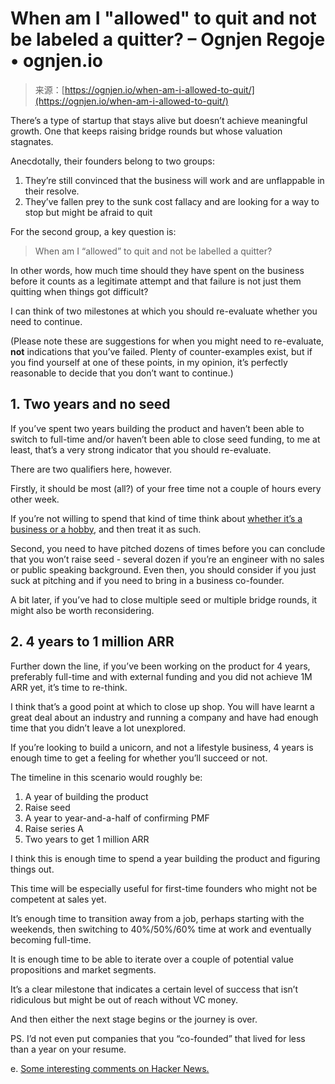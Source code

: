 <!--yml
category: 未分类
date: 2024-05-27 14:46:45
-->

# When am I "allowed" to quit and not be labeled a quitter? – Ognjen Regoje • ognjen.io

> 来源：[https://ognjen.io/when-am-i-allowed-to-quit/](https://ognjen.io/when-am-i-allowed-to-quit/)

There’s a type of startup that stays alive but doesn’t achieve meaningful growth. One that keeps raising bridge rounds but whose valuation stagnates.

Anecdotally, their founders belong to two groups:

1.  They’re still convinced that the business will work and are unflappable in their resolve.
2.  They’ve fallen prey to the sunk cost fallacy and are looking for a way to stop but might be afraid to quit

For the second group, a key question is:

> When am I “allowed” to quit and not be labelled a quitter?

In other words, how much time should they have spent on the business before it counts as a legitimate attempt and that failure is not just them quitting when things got difficult?

I can think of two milestones at which you should re-evaluate whether you need to continue.

(Please note these are suggestions for when you might need to re-evaluate, **not** indications that you’ve failed. Plenty of counter-examples exist, but if you find yourself at one of these points, in my opinion, it’s perfectly reasonable to decide that you don’t want to continue.)

## 1\. Two years and no seed

If you’ve spent two years building the product and haven’t been able to switch to full-time and/or haven’t been able to close seed funding, to me at least, that’s a very strong indicator that you should re-evaluate.

There are two qualifiers here, however.

Firstly, it should be most (all?) of your free time not a couple of hours every other week.

If you’re not willing to spend that kind of time think about [whether it’s a business or a hobby](https://themarketplace.guide/is-it-a-hobby), and then treat it as such.

Second, you need to have pitched dozens of times before you can conclude that you won’t raise seed - several dozen if you’re an engineer with no sales or public speaking background. Even then, you should consider if you just suck at pitching and if you need to bring in a business co-founder.

A bit later, if you’ve had to close multiple seed or multiple bridge rounds, it might also be worth reconsidering.

## 2\. 4 years to 1 million ARR

Further down the line, if you’ve been working on the product for 4 years, preferably full-time and with external funding and you did not achieve 1M ARR yet, it’s time to re-think.

I think that’s a good point at which to close up shop. You will have learnt a great deal about an industry and running a company and have had enough time that you didn’t leave a lot unexplored.

If you’re looking to build a unicorn, and not a lifestyle business, 4 years is enough time to get a feeling for whether you’ll succeed or not.

The timeline in this scenario would roughly be:

1.  A year of building the product
2.  Raise seed
3.  A year to year-and-a-half of confirming PMF
4.  Raise series A
5.  Two years to get 1 million ARR

I think this is enough time to spend a year building the product and figuring things out.

This time will be especially useful for first-time founders who might not be competent at sales yet.

It’s enough time to transition away from a job, perhaps starting with the weekends, then switching to 40%/50%/60% time at work and eventually becoming full-time.

It is enough time to be able to iterate over a couple of potential value propositions and market segments.

It’s a clear milestone that indicates a certain level of success that isn’t ridiculous but might be out of reach without VC money.

And then either the next stage begins or the journey is over.

PS. I’d not even put companies that you “co-founded” that lived for less than a year on your resume.

e. [Some interesting comments on Hacker News.](https://news.ycombinator.com/item?id=38990508)